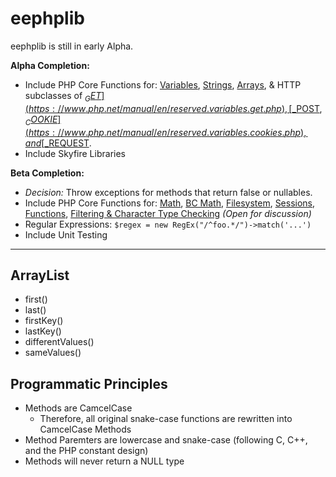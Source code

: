 # eephplib
eephplib is still in early Alpha.

**Alpha Completion:**
- Include PHP Core Functions for: [Variables](https://www.php.net/manual/en/ref.var.php), [Strings](https://www.php.net/manual/en/ref.strings.php), [Arrays](https://www.php.net/manual/en/ref.array.php), & HTTP subclasses of [$_GET](https://www.php.net/manual/en/reserved.variables.get.php), [$_POST](https://www.php.net/manual/en/reserved.variables.post.php), [$_COOKIE](https://www.php.net/manual/en/reserved.variables.cookies.php), and [$_REQUEST](https://www.php.net/manual/en/reserved.variables.request.php).
- Include Skyfire Libraries

**Beta Completion:**
- _Decision:_ Throw exceptions for methods that return false or nullables.
- Include PHP Core Functions for: [Math](https://www.php.net/manual/en/book.math.php), [BC Math](https://www.php.net/manual/en/book.bc.php), [Filesystem](https://www.php.net/manual/en/book.filesystem.php), [Sessions](https://www.php.net/manual/en/ref.session.php), [Functions](https://www.php.net/manual/en/book.funchand.php), [Filtering & Character Type Checking](https://www.php.net/manual/en/book.ctype.php) _(Open for discussion)_
- Regular Expressions: `$regex = new RegEx("/^foo.*/")->match('...')`
- Include Unit Testing

-----

## ArrayList
- first()
- last()
- firstKey()
- lastKey()
- differentValues()
- sameValues()

## Programmatic Principles
- Methods are CamcelCase
  - Therefore, all original snake-case functions are rewritten into CamcelCase Methods
- Method Paremters are lowercase and snake-case (following C, C++, and the PHP constant design)
- Methods will never return a NULL type
